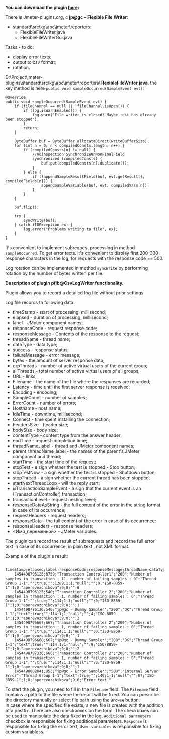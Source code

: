 **You can download the plugin [here][1]:**

[1]: (https://github.com/pflb/Jmeter.Plugin.CsvLogWriter/blob/master/ru.pflb.jmeter.listener.CsvLogWriter.jar?raw=true)

There is Jmeter-plugins.org, с **jp@gc - Flexible File Writer**:

- standard\src\kg\apc\jmeter\reporters:
  - FlexibleFileWriter.java
  - FlexibleFileWriterGui.java

Tasks - to do:

- display error texts;
- output to csv format;
- rotation.


D:\Project\jmeter-plugins\standard\src\kg\apc\jmeter\reporters\\**FlexibleFileWriter.java**, the key method is here
``public void sampleOccurred(SampleEvent evt)``:

	
	@Override
    public void sampleOccurred(SampleEvent evt) {
        if (fileChannel == null || !fileChannel.isOpen()) {
            if (log.isWarnEnabled()) {
                log.warn("File writer is closed! Maybe test has already been stopped");
            }
            return;
        }

        ByteBuffer buf = ByteBuffer.allocateDirect(writeBufferSize);
        for (int n = 0; n < compiledConsts.length; n++) {
            if (compiledConsts[n] != null) {
                //noinspection SynchronizeOnNonFinalField
                synchronized (compiledConsts) {
                    buf.put(compiledConsts[n].duplicate());
                }
            } else {
                if (!appendSampleResultField(buf, evt.getResult(), compiledFields[n])) {
                    appendSampleVariable(buf, evt, compiledVars[n]);
                }
            }
        }

        buf.flip();

        try {
            syncWrite(buf);
        } catch (IOException ex) {
            log.error("Problems writing to file", ex);
        }
    }


It's convenient to implement subrequest processing in method ``sampleOccurred``.
To get error texts. it's convenient to display first 200-300 response characters in the log, for requests with the 
response code == 500.

Log rotation can be implemented in method ``syncWrite`` by performing rotation by the number of bytes written per file.


**Description of plugin pflb@CsvLogWriter functionality.**

Plugin allows you to record a detailed log file without prior settings. 

Log file records th following data: 
- timeStamp - start of processing, millisecond;  
- elapsed - duration of processing, millisecond;
- label - JMeter component names; 
- responseCode - request response code; 
- responseMessage - Contents of the response to the request;	
- threadName - thread name;	
- dataType - data type;
- success - response status;	
- failureMessage - error message;
- bytes - the amount of server response data;	
- grpThreads - number of active virtual users of the current group;	
- allThreads - total number of active virtual users of all groups; 
- URL - links;	
- Filename - the name of the file where the responses are recorded;	
- Latency - time until the first server response is received;	
- Encoding - encoding;	
- SampleCount - number of samples;	
- ErrorCount - number of errors;	
- Hostname - host name;	
- IdleTime - downtime, millisecond;
- Connect - time spent installing the connection;	
- headersSize - header size;
- bodySize - body size;
- contentType - content type from the answer header;
- endTime - request completion time;
- threadName_label - thread and JMeter component names;
- parent_threadName_label - the names of the parent's JMeter component and thread;
- startTime - the start time of the request;
- stopTest - a sign whether the test is stopped - Stop button;
- stopTestNow - a sign whether the test is stopped - Shutdown button;
- stopThread - a sign whether the current thread has been stopped;
- startNextThreadLoop - will the reply start;
- isTransactionSampleEvent - a sign that the current event is an (TransactionController) transaction;
- transactionLevel - request nesting level;
- responseDataAsString - the full content of the error in the string format in case of its occurrence;
- requestHeaders - request headers;
- responseData - the full content of the error in case of its occurrence;
- responseHeaders - response headers;
- <Имя_переменной> - JMeter variables.



The plugin can record the result of subrequests and record the full error text in case of its occurrence, in plain text
, not XML format.

Example of the plugin's result:
```
    timeStamp;elapsed;label;responseCode;responseMessage;threadName;dataType;success;failureMessage;bytes;grpThreads;allThreads;URL;Filename;Latency;Encoding;SampleCount;ErrorCount;Hostname;IdleTime;Connect;"responseData";"transactionLevel"
    1454498796125;6759;"Transaction Controller1";"200";"Number of samples in transaction : 11, number of failing samples : 0";"Thread Group 1-1";"";true;"";1289;1;1;"null";"";0;"ISO-8859-1";1;0;"aperevozchikova";9;0;"";0
    1454498796125;540;"Transaction Controller 2";"200";"Number of samples in transaction : 1, number of failing samples : 0";"Thread Group 1-1";"";true;"";114;1;1;"null";"";0;"ISO-8859-1";1;0;"aperevozchikova";9;0;"";1
    1454498796126;540;"jp@gc - Dummy Sampler";"200";"OK";"Thread Group 1-1";"text";true;"";114;1;1;"null";"";4;"ISO-8859-1";1;0;"aperevozchikova";9;0;"";2
    1454498796667;667;"Transaction Controller 2";"200";"Number of samples in transaction : 1, number of failing samples : 0";"Thread Group 1-1";"";true;"";114;1;1;"null";"";0;"ISO-8859-1";1;0;"aperevozchikova";9;0;"";1
    1454498796668;667;"jp@gc - Dummy Sampler";"200";"OK";"Thread Group 1-1";"text";true;"";114;1;1;"null";"";9;"ISO-8859-1";1;0;"aperevozchikova";9;0;"";2
    1454498797336;666;"Transaction Controller 2";"200";"Number of samples in transaction : 1, number of failing samples : 0";"Thread Group 1-1";"";true;"";114;1;1;"null";"";0;"ISO-8859-1";1;0;"aperevozchikova";9;0;"";1
    1454498802041;853;"jp@gc - Error Sampler";"500";"Internal Server Error";"Thread Group 1-1";"text";true;"";149;1;1;"null";"";87;"ISO-8859-1";1;0;"aperevozchikova";9;0;"Error text."
```

To start the plugin, you need to fill in the `Filename` field. 
The `Filename` field contains a path to the file where the result will be fixed. You can prescribe the directory manually
or select file path using the `Browse` button.  
In case where the specified file exists, a new file is created with the addition of a postfix. 
There are also checkboxes on the form. The checkboxes can be used to manipulate the data fixed in the log.
`Additional parameters` checkbox is responsible for fixing additional parameters.
`Response` is responsible for fixing the error text, `User variables` is responsible for fixing custom variabless.
